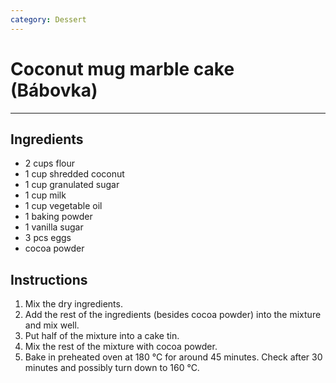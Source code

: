```yaml
---
category: Dessert
---
```


# Coconut mug marble cake (Bábovka)

---

## Ingredients
- 2 cups flour
- 1 cup shredded coconut
- 1 cup granulated sugar
- 1 cup milk
- 1 cup vegetable oil
- 1 baking powder
- 1 vanilla sugar
- 3 pcs eggs
- cocoa powder

## Instructions
1. Mix the dry ingredients.
2. Add the rest of the ingredients (besides cocoa powder) into the mixture and mix well.
3. Put half of the mixture into a cake tin.
4. Mix the rest of the mixture with cocoa powder.
5. Bake in preheated oven at 180 °C for around 45 minutes. Check after 30 minutes and possibly turn down to 160 °C.
